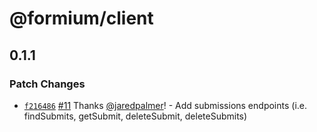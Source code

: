 # @formium/client

## 0.1.1
### Patch Changes



- [`f216486`](https://github.com/formium/formium/commit/f2164866a7730e0472043980c95e462dbe54bbf1) [#11](https://github.com/formium/formium/pull/11) Thanks [@jaredpalmer](https://github.com/jaredpalmer)! - Add submissions endpoints (i.e. findSubmits, getSubmit, deleteSubmit, deleteSubmits)

